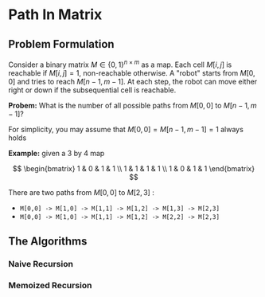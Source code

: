 # Path In Matrix

## Problem Formulation

Consider a binary matrix $M\in \{0, 1\}^{n\times m}$ as a map. Each cell $M[i,j]$ is reachable if $M[i,j]=1$, non-reachable otherwise. A "robot" starts from $M[0,0]$ and tries to reach $M[n-1,m-1]$. At each step, the robot can move either right or down if the subsequential cell is reachable. 

**Probem:** What is the number of all possible paths from $M[0,0]$ to $M[n-1,m-1]$?

For simplicity, you may assume that $M[0,0] = M[n-1,m-1] =1$ always holds

**Example:** given a 3 by 4 map

$$
 \begin{bmatrix}
    1 & 0 & 1 & 1 \\
    1 & 1 & 1 & 1 \\
    1 & 0 & 1 & 1 
 \end{bmatrix}
$$

There are two paths from $M[0,0]$ to $M[2,3]$ :

* `M[0,0] -> M[1,0] -> M[1,1] -> M[1,2] -> M[1,3] -> M[2,3]`
* `M[0,0] -> M[1,0] -> M[1,1] -> M[1,2] -> M[2,2] -> M[2,3]`

## The Algorithms

### Naive Recursion

### Memoized Recursion
